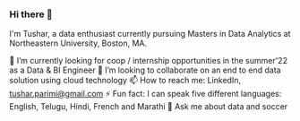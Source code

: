 ### Hi there 👋

I'm Tushar, a data enthusiast currently pursuing Masters in Data Analytics at Northeastern University, Boston, MA.

🔭 I’m currently looking for coop / internship opportunities in the summer'22 as a Data & BI Engineer
🌱 I’m looking to collaborate on an end to end data solution using cloud technology
📫 How to reach me: LinkedIn, tushar.parimi@gmail.com
⚡ Fun fact: I can speak five different languages: English, Telugu, Hindi, French and Marathi
💬 Ask me about data and soccer 
